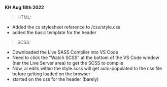 **KH Aug 18th 2022**

> HTML:
- Added the cs stylesheet reference to /css/style.css
- added the basic template for the header

> SCSS:
- Downloaded the Live SASS Compiler into VS Code
- Need to click the "Watch SCSS" at the bottom of the VS Code window (ner the Live Server area) to get the SCSS to compile 
-  Now, al edits within the style.scss will get auto-populated to the css file before getting loaded on the browser 
- started on the css for the header (barely)
